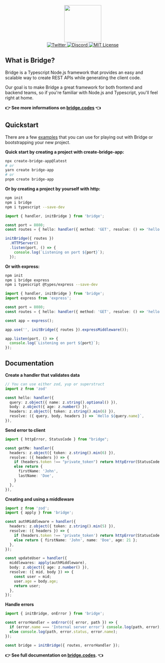 <div align="center">
  <a href="https://bridge.codes">
      <img src="https://pbs.twimg.com/profile_images/1603953549037080576/pXOaHTde_400x400.png" height="120" />
  </a>
</div>
  
<div align="center">

 <a href="https://twitter.com/bridge_codes">
    <img alt="Twitter" src="https://img.shields.io/twitter/url.svg?label=%40bridge_codes&style=social&url=https%3A%2F%2Ftwitter.com%2Falexdotjs" />
  </a>
  <a href="https://discord.gg/ZCw645JV"> 
    <img alt="Discord" src="https://img.shields.io/discord/1050622016673288282?color=7389D8&label&logo=discord&logoColor=ffffff" />
  </a>
  <a href="https://github.com/trpc/trpc/blob/main/LICENSE">
    <img alt="MIT License" src="https://img.shields.io/github/license/trpc/trpc" />
  </a>
</div>

## What is Bridge?

Bridge is a Typescript Node.js framework that provides an easy and scalable way to create REST APIs while generating the client code.

Our goal is to make Bridge a great framework for both frontend and backend teams, so if you're familiar with Node.js and Typescript, you'll feel right at home.

**👉 See more informations on [bridge.codes](https://bridge.code) 👈**

## Quickstart

There are a few [examples](https://github.com/bridge-codes/bridge/tree/main/examples) that you can use for playing out with Bridge or bootstrapping your new project.

**Quick start by creating a project with create-bridge-app:**

```bash
npx create-bridge-app@latest
# or
yarn create bridge-app
# or
pnpm create bridge-app
```

**Or by creating a project by yourself with http:**

```bash
npm init
npm i bridge
npm i typescript --save-dev
```

```typescript
import { handler, initBridge } from 'bridge';

const port = 8080;
const routes = { hello: handler({ method: 'GET', resolve: () => 'hello' }) };

initBridge({ routes })
  .HTTPServer()
  .listen(port, () => {
    console.log(`Listening on port ${port}`);
  });
```

**Or with express:**

```bash
npm init
npm i bridge express
npm i typescript @types/express --save-dev
```

```typescript
import { handler, initBridge } from 'bridge';
import express from 'express';

const port = 8080;
const routes = { hello: handler({ method: 'GET', resolve: () => 'hello' }) };

const app = express();

app.use('', initBridge({ routes }).expressMiddleware());

app.listen(port, () => {
  console.log(`Listening on port ${port}`);
});
```

## Documentation

**Create a handler that validates data**

```typescript
// You can use either zod, yup or superstruct
import z from 'zod'

const hello: handler({
  query: z.object({ name: z.string().optional() }),
  body: z.object({ age: z.number() }),
  headers: z.object({ token: z.string().min(6) }),
  resolve: ({ query, body, headers }) => `Hello ${query.name}`,
}),
```

**Send error to client**

```typescript
import { httpError, StatusCode } from "bridge";

const getMe: handler({
  headers: z.object({ token: z.string().min(6) }),
  resolve: ({ headers }) => {
    if (headers.token !== "private_token") return httpError(StatusCode.UNAUTHORIZED, 'Wrong token');
    else return {
      firstName: 'John',
      lastName: 'Doe',
    }
  },
}),
```

**Creating and using a middleware**

```typescript
import z from 'zod';
import { apply } from 'bridge';

const authMiddleware = handler({
  headers: z.object({ token: z.string().min(5) }),
  resolve: ({ headers }) => {
    if (headers.token !== 'private_token') return httpError(StatusCode.UNAUTHORIZED, 'Wrong token');
    else return { firstName: 'John', name: 'Doe', age: 21 };
  },
});

const updateUser = handler({
  middlewares: apply(authMiddleware),
  body: z.object({ age: z.number() }),
  resolve: ({ mid, body }) => {
    const user = mid;
    user.age = body.age;
    return user;
  },
});
```

**Handle errors**

```typescript
import { initBridge, onError } from 'bridge';

const errorHandler = onError(({ error, path }) => {
  if (error.name === 'Internal server error') console.log(path, error); // Send to bug reporting
  else console.log(path, error.status, error.name);
});

const bridge = initBridge({ routes, errorHandler });
```

**👉 See full documentation on [bridge.codes](https://bridge.codes/documentation). 👈**
